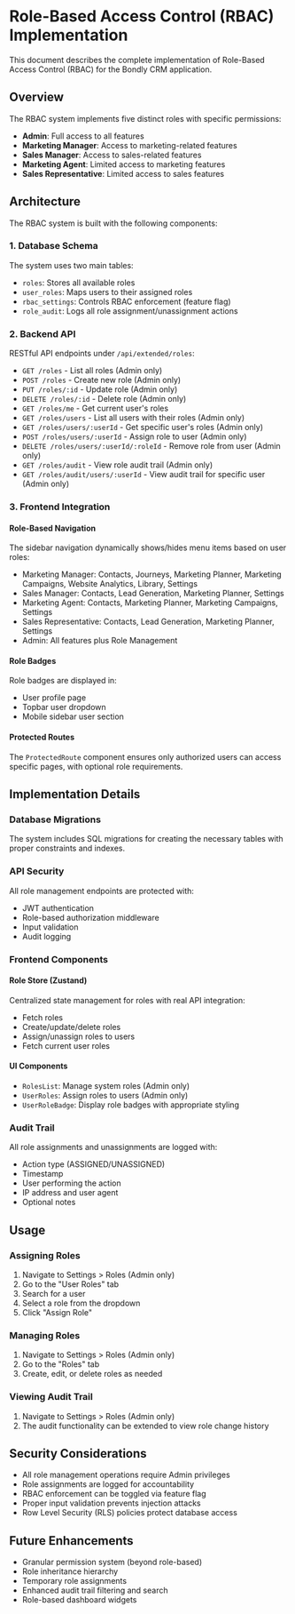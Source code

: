 # Role-Based Access Control (RBAC) Implementation

This document describes the complete implementation of Role-Based Access Control (RBAC) for the Bondly CRM application.

## Overview

The RBAC system implements five distinct roles with specific permissions:
- **Admin**: Full access to all features
- **Marketing Manager**: Access to marketing-related features
- **Sales Manager**: Access to sales-related features
- **Marketing Agent**: Limited access to marketing features
- **Sales Representative**: Limited access to sales features

## Architecture

The RBAC system is built with the following components:

### 1. Database Schema

The system uses two main tables:
- `roles`: Stores all available roles
- `user_roles`: Maps users to their assigned roles
- `rbac_settings`: Controls RBAC enforcement (feature flag)
- `role_audit`: Logs all role assignment/unassignment actions

### 2. Backend API

RESTful API endpoints under `/api/extended/roles`:
- `GET /roles` - List all roles (Admin only)
- `POST /roles` - Create new role (Admin only)
- `PUT /roles/:id` - Update role (Admin only)
- `DELETE /roles/:id` - Delete role (Admin only)
- `GET /roles/me` - Get current user's roles
- `GET /roles/users` - List all users with their roles (Admin only)
- `GET /roles/users/:userId` - Get specific user's roles (Admin only)
- `POST /roles/users/:userId` - Assign role to user (Admin only)
- `DELETE /roles/users/:userId/:roleId` - Remove role from user (Admin only)
- `GET /roles/audit` - View role audit trail (Admin only)
- `GET /roles/audit/users/:userId` - View audit trail for specific user (Admin only)

### 3. Frontend Integration

#### Role-Based Navigation
The sidebar navigation dynamically shows/hides menu items based on user roles:
- Marketing Manager: Contacts, Journeys, Marketing Planner, Marketing Campaigns, Website Analytics, Library, Settings
- Sales Manager: Contacts, Lead Generation, Marketing Planner, Settings
- Marketing Agent: Contacts, Marketing Planner, Marketing Campaigns, Settings
- Sales Representative: Contacts, Lead Generation, Marketing Planner, Settings
- Admin: All features plus Role Management

#### Role Badges
Role badges are displayed in:
- User profile page
- Topbar user dropdown
- Mobile sidebar user section

#### Protected Routes
The `ProtectedRoute` component ensures only authorized users can access specific pages, with optional role requirements.

## Implementation Details

### Database Migrations

The system includes SQL migrations for creating the necessary tables with proper constraints and indexes.

### API Security

All role management endpoints are protected with:
- JWT authentication
- Role-based authorization middleware
- Input validation
- Audit logging

### Frontend Components

#### Role Store (Zustand)
Centralized state management for roles with real API integration:
- Fetch roles
- Create/update/delete roles
- Assign/unassign roles to users
- Fetch current user roles

#### UI Components
- `RolesList`: Manage system roles (Admin only)
- `UserRoles`: Assign roles to users (Admin only)
- `UserRoleBadge`: Display role badges with appropriate styling

### Audit Trail

All role assignments and unassignments are logged with:
- Action type (ASSIGNED/UNASSIGNED)
- Timestamp
- User performing the action
- IP address and user agent
- Optional notes

## Usage

### Assigning Roles
1. Navigate to Settings > Roles (Admin only)
2. Go to the "User Roles" tab
3. Search for a user
4. Select a role from the dropdown
5. Click "Assign Role"

### Managing Roles
1. Navigate to Settings > Roles (Admin only)
2. Go to the "Roles" tab
3. Create, edit, or delete roles as needed

### Viewing Audit Trail
1. Navigate to Settings > Roles (Admin only)
2. The audit functionality can be extended to view role change history

## Security Considerations

- All role management operations require Admin privileges
- Role assignments are logged for accountability
- RBAC enforcement can be toggled via feature flag
- Proper input validation prevents injection attacks
- Row Level Security (RLS) policies protect database access

## Future Enhancements

- Granular permission system (beyond role-based)
- Role inheritance hierarchy
- Temporary role assignments
- Enhanced audit trail filtering and search
- Role-based dashboard widgets